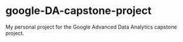 # google-DA-capstone-project
My personal project for the Google Advanced Data Analytics capstone project.
